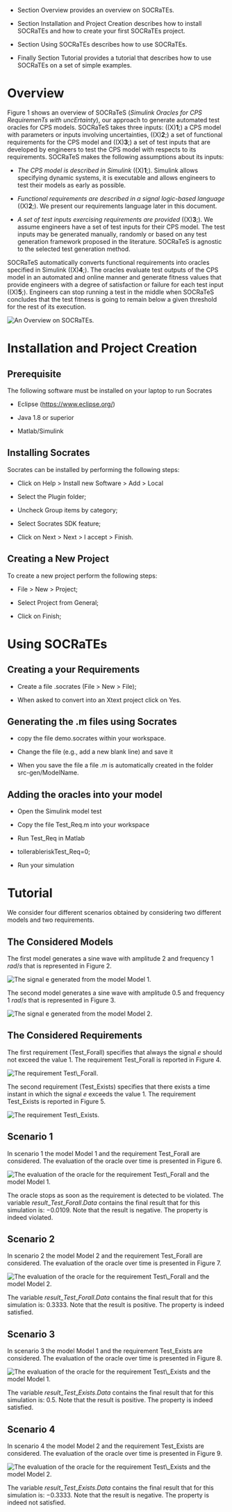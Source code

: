 -   Section Overview provides an overview on SOCRaTEs.

-   Section Installation and Project Creation describes how to install
    SOCRaTEs and how to create your first SOCRaTEs project.

-   Section Using SOCRaTEs describes how to use SOCRaTEs.

-   Finally Section Tutorial provides a tutorial that describes how to
    use SOCRaTEs on a set of simple examples.

Overview
========

Figure 1 shows an overview of SOCRaTeS (*Simulink Oracles for CPS
RequiremenTs with uncErtainty*), our approach to generate automated test
oracles for CPS models. SOCRaTeS takes three inputs: ((X)**1**;) a CPS
model with parameters or inputs involving uncertainties, ((X)**2**;) a
set of functional requirements for the CPS model and ((X)**3**;) a set
of test inputs that are developed by engineers to test the CPS model
with respects to its requirements. SOCRaTeS makes the following
assumptions about its inputs:

-   *The CPS model is described in Simulink* ((X)**1**;). Simulink
    allows specifying dynamic systems, it is executable and allows
    engineers to test their models as early as possible.

-   *Functional requirements are described in a signal logic-based
    language* ((X)**2**;). We present our requirements language later in
    this document.

-   *A set of test inputs exercising requirements are provided*
    ((X)**3**;). We assume engineers have a set of test inputs for their
    CPS model. The test inputs may be generated manually, randomly or
    based on any test generation framework proposed in the literature.
    SOCRaTeS is agnostic to the selected test generation method.

SOCRaTeS automatically converts functional requirements into oracles
specified in Simulink ((X)**4**;). The oracles evaluate test outputs of
the CPS model in an automated and online manner and generate fitness
values that provide engineers with a degree of satisfaction or failure
for each test input ((X)**5**;). Engineers can stop running a test in
the middle when SOCRaTeS concludes that the test fitness is going to
remain below a given threshold for the rest of its execution.

![An Overview on SOCRaTEs.](Manual/Overview.png)

Installation and Project Creation
=================================

Prerequisite
------------

The following software must be installed on your laptop to run Socrates

-   Eclipse (<https://www.eclipse.org/>)

-   Java 1.8 or superior

-   Matlab/Simulink

Installing Socrates
-------------------

Socrates can be installed by performing the following steps:

-   Click on Help $>$ Install new Software $>$ Add $>$ Local

-   Select the Plugin folder;

-   Uncheck Group items by category;

-   Select Socrates SDK feature;

-   Click on Next $>$ Next $>$ I accept $>$ Finish.

Creating a New Project
----------------------

To create a new project perform the following steps:

-   File $>$ New $>$ Project;

-   Select Project from General;

-   Click on Finish;

Using SOCRaTEs
==============

Creating a your Requirements
----------------------------

-   Create a file .socrates (File $>$ New $>$ File);

-   When asked to convert into an Xtext project click on Yes.

Generating the .m files using Socrates
--------------------------------------

-   copy the file demo.socrates within your workspace.

-   Change the file (e.g., add a new blank line) and save it

-   When you save the file a file .m is automatically created in the
    folder src-gen/ModelName.

Adding the oracles into your model
----------------------------------

-   Open the Simulink model test

-   Copy the file Test\_Req.m into your workspace

-   Run Test\_Req in Matlab

-   tollerableriskTest\_Req=0;

-   Run your simulation

Tutorial
========

We consider four different scenarios obtained by considering two
different models and two requirements.

The Considered Models
---------------------

The first model generates a sine wave with amplitude $2$ and frequency
$1$ $rad/s$ that is represented in Figure 2.

![The signal $e$ generated from the model Model
1.](Manual/Model1.png)

The second model generates a sine wave with amplitude $0.5$ and
frequency $1$ $rad/s$ that is represented in Figure 3.

![The signal $e$ generated from the model Model
2.](Manual/Model2.png)

The Considered Requirements
---------------------------

The first requirement (Test$\_$Forall) specifies that always the signal
$e$ should not exceed the value $1$. The requirement Test$\_$Forall is
reported in Figure 4.

![The requirement Test$\_$Forall.](Manual/Req1.png)

The second requirement (Test$\_$Exists) specifies that there exists a
time instant in which the signal $e$ exceeds the value $1$. The
requirement Test$\_$Exists is reported in Figure 5.

![The requirement Test$\_$Exists.](Manual/Req2.png)

Scenario 1
----------

In scenario 1 the model Model 1 and the requirement Test$\_$Forall are
considered. The evaluation of the oracle over time is presented in
Figure 6.

![The evaluation of the oracle for the requirement Test$\_$Forall and
the model Model 1.](Manual/resModel1TestForall.png)

The oracle stops as soon as the requirement is detected to be violated.
The variable $result\_Test\_Forall.Data$ contains the final result that
for this simulation is: $-0.0109$. Note that the result is negative. The
property is indeed violated.

Scenario 2
----------

In scenario 2 the model Model 2 and the requirement Test$\_$Forall are
considered. The evaluation of the oracle over time is presented in
Figure 7.

![The evaluation of the oracle for the requirement Test$\_$Forall and
the model Model 2.](Manual/resModel2TestForall.png)

The variable $result\_Test\_Forall.Data$ contains the final result that
for this simulation is: $0.3333$. Note that the result is positive. The
property is indeed satisfied.

Scenario 3
----------

In scenario 3 the model Model 1 and the requirement Test$\_$Exists are
considered. The evaluation of the oracle over time is presented in
Figure 8.

![The evaluation of the oracle for the requirement Test$\_$Exists and
the model Model 1.](Manual/resModel1TestExists.png)

The variable $result\_Test\_Exists.Data$ contains the final result that
for this simulation is: $0.5$. Note that the result is positive. The
property is indeed satisfied.

Scenario 4
----------

In scenario 4 the model Model 2 and the requirement Test$\_$Exists are
considered. The evaluation of the oracle over time is presented in
Figure 9.

![The evaluation of the oracle for the requirement Test$\_$Exists and
the model Model 2.](Manual/resModel2TestExists.png)

The variable $result\_Test\_Exists.Data$ contains the final result that
for this simulation is: $-0.3333$. Note that the result is negative. The
property is indeed not satisfied.
